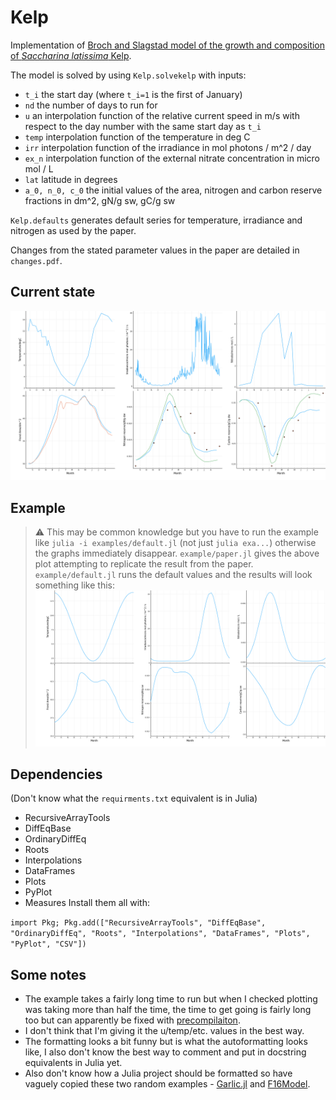 # Kelp

Implementation of [Broch and Slagstad model of the growth and composition of _Saccharina latissima_  Kelp](https://link.springer.com/article/10.1007/s10811-011-9695-y).

The model is solved by using `Kelp.solvekelp` with inputs:
- `t_i` the start day (where `t_i=1` is the first of January)
- `nd` the number of days to run for
- `u` an interpolation function of the relative current speed in m/s with respect to the day number with the same start day as `t_i`
- `temp` interpolation function of the temperature in deg C
- `irr` interpolation function of the irradiance in mol photons / m^2 / day
- `ex_n` interpolation function of the external nitrate concentration in micro mol / L
- `lat` latitude in degrees
- `a_0, n_0, c_0` the initial values of the area, nitrogen and carbon reserve fractions in dm^2, gN/g sw, gC/g sw

`Kelp.defaults` generates default series for temperature, irradiance and nitrogen as used by the paper.

Changes from the stated parameter values in the paper are detailed in `changes.pdf`.

## Current state

![Figure 3 equivilant.](img/paper_comparison.png)

## Example
> :warning: This may be common knowledge but you have to run the example like `julia -i examples/default.jl` (not just `julia exa...`) otherwise the graphs immediately disappear.
`example/paper.jl` gives the above plot attempting to replicate the result from the paper.
`example/default.jl` runs the default values and the results will look something like this:
![A grid of graphs showing the variation of various parameters across the year, temperature behaves sinusoidally and the irradiance and nitrate concentration have spikes. The Frond area, nitrogen reserve and carbon reserve are also shown.](img/default.png)

## Dependencies
(Don't know what the `requirments.txt` equivalent is in Julia)
- RecursiveArrayTools
- DiffEqBase
- OrdinaryDiffEq
- Roots
- Interpolations
- DataFrames
- Plots
- PyPlot
- Measures
Install them all with:

`import Pkg; Pkg.add(["RecursiveArrayTools", "DiffEqBase", "OrdinaryDiffEq", "Roots", "Interpolations", "DataFrames", "Plots", "PyPlot", "CSV"])`

## Some notes
- The example takes a fairly long time to run but when I checked plotting was taking more than half the time, the time to get going is fairly long too but can apparently be fixed with [precompilaiton](https://julialang.org/blog/2021/01/precompile_tutorial/).
- I don't think that I'm giving it the u/temp/etc. values in the best way.
- The formatting looks a bit funny but is what the autoformatting looks like, I also don't know the best way to comment and put in docstring equivalents in Julia yet.
- Also don't know how a Julia project should be formatted so have vaguely copied these two random examples - [Garlic.jl](https://github.com/cropbox/Garlic.jl) and [F16Model](https://github.com/isrlab/F16Model.jl).
